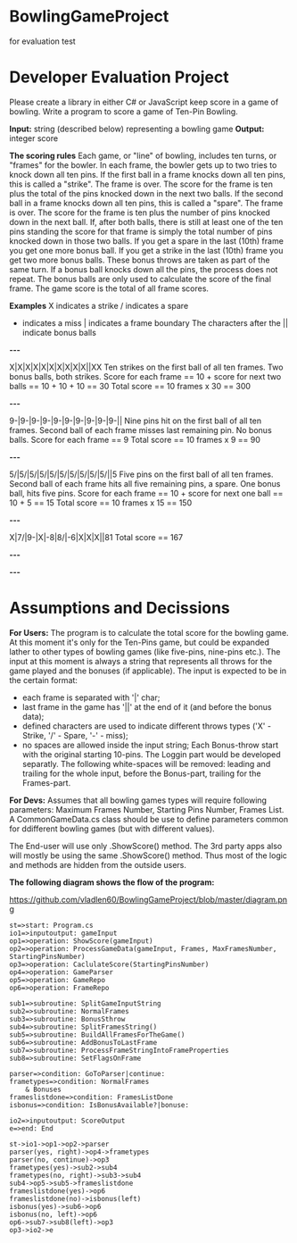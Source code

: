 # BowlingGameProject
for evaluation test

# Developer Evaluation Project
Please create a library in either C# or JavaScript keep score in a game of bowling. Write a program to score a game of Ten-Pin Bowling.

**Input:** string (described below) representing a bowling game
**Output:** integer score

**The scoring rules**
Each game, or "line" of bowling, includes ten turns, or "frames" for the bowler.
In each frame, the bowler gets up to two tries to knock down all ten pins.
If the first ball in a frame knocks down all ten pins, this is called a "strike". The frame is over. The score
for the frame is ten plus the total of the pins knocked down in the next two balls.
If the second ball in a frame knocks down all ten pins, this is called a "spare". The frame is over. The score for the frame is ten plus the number of pins knocked down in the next ball.
If, after both balls, there is still at least one of the ten pins standing the score for that frame is simply
the total number of pins knocked down in those two balls.
If you get a spare in the last (10th) frame you get one more bonus ball. If you get a strike in the last (10th) frame you get two more bonus balls.
These bonus throws are taken as part of the same turn. If a bonus ball knocks down all the pins, the process does not repeat. The bonus balls are only used to calculate the score of the final frame.
The game score is the total of all frame scores.



**Examples**
X indicates a strike
/ indicates a spare
- indicates a miss
| indicates a frame boundary
The characters after the || indicate bonus balls

**---**

X|X|X|X|X|X|X|X|X|X||XX
Ten strikes on the first ball of all ten frames.
Two bonus balls, both strikes.
Score for each frame == 10 + score for next two balls == 10 + 10 + 10 == 30
Total score == 10 frames x 30 == 300

**---**

9-|9-|9-|9-|9-|9-|9-|9-|9-|9-||
Nine pins hit on the first ball of all ten frames.
Second ball of each frame misses last remaining pin.
No bonus balls.
Score for each frame == 9
Total score == 10 frames x 9 == 90

**---**

5/|5/|5/|5/|5/|5/|5/|5/|5/|5/||5
Five pins on the first ball of all ten frames.
Second ball of each frame hits all five remaining pins, a spare.
One bonus ball, hits five pins.
Score for each frame == 10 + score for next one
ball == 10 + 5 == 15
Total score == 10 frames x 15 == 150

**---**

X|7/|9-|X|-8|8/|-6|X|X|X||81
Total score == 167

**---**

**---**


# Assumptions and Decissions

**For Users:**
The program is to calculate the total score for the bowling game. At this moment it's only for the Ten-Pins game, but could be expanded lather to other types of bowling games (like five-pins, nine-pins etc.).
The input at this moment is always a string that represents all throws for the game played and the bonuses (if applicable). The input is expected to be in the certain format:
 - each frame is separated with '|' char;
 - last frame in the game has '||' at the end of it (and before the bonus data);
 - defined characters are used to indicate different throws types ('X' - Strike, '/' - Spare, '-' - miss);
 - no spaces are allowed inside the input string;
Each Bonus-throw start with the original starting 10-pins.
The Loggin part would be developed separatly.
The following white-spaces will be removed: leading and trailing for the whole input, before the Bonus-part, trailing for the Frames-part.


**For Devs:**
Assumes that all bowling games types will require following parameters: Maximum Frames Number, Starting Pins Number, Frames List.
A CommonGameData.cs class should be use to define parameters common for ddifferent bowling games (but with different values).

The End-user will use only .ShowScore() method. The 3rd party apps also will mostly be using the same .ShowScore() method. Thus most of the logic and methods are hidden from the outside users.

**The following diagram shows the flow of the program:**

https://github.com/vladlen60/BowlingGameProject/blob/master/diagram.png

```flow
st=>start: Program.cs
io1=>inputoutput: gameInput
op1=>operation: ShowScore(gameInput)
op2=>operation: ProcessGameData(gameInput, Frames, MaxFramesNumber, StartingPinsNumber)
op3=>operation: CaclulateScore(StartingPinsNumber)
op4=>operation: GameParser
op5=>operation: GameRepo
op6=>operation: FrameRepo

sub1=>subroutine: SplitGameInputString
sub2=>subroutine: NormalFrames
sub3=>subroutine: BonusSthrow
sub4=>subroutine: SplitFramesString()
sub5=>subroutine: BuildAllFramesForTheGame()
sub6=>subroutine: AddBonusToLastFrame
sub7=>subroutine: ProcessFrameStringIntoFrameProperties
sub8=>subroutine: SetFlagsOnFrame

parser=>condition: GoToParser|continue:
frametypes=>condition: NormalFrames
    & Bonuses
frameslistdone=>condition: FramesListDone    
isbonus=>condition: IsBonusAvailable?|bonuse:

io2=>inputoutput: ScoreOutput
e=>end: End

st->io1->op1->op2->parser
parser(yes, right)->op4->frametypes
parser(no, continue)->op3
frametypes(yes)->sub2->sub4
frametypes(no, right)->sub3->sub4
sub4->op5->sub5->frameslistdone
frameslistdone(yes)->op6
frameslistdone(no)->isbonus(left)
isbonus(yes)->sub6->op6
isbonus(no, left)->op6
op6->sub7->sub8(left)->op3
op3->io2->e
```

